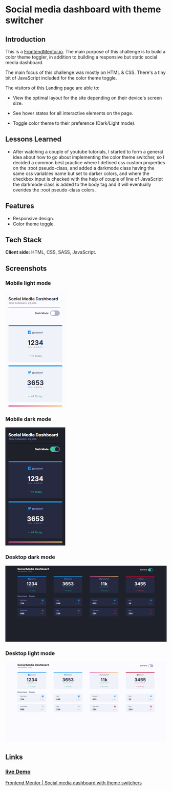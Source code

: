 # Social media dashboard with theme switcher

## Introduction

This is a [FrontendMentor.io](https://www.frontendmentor.io/challenges/social-media-dashboard-with-theme-switcher-6oY8ozp_H). The main purpose of this challenge is to build a color theme toggler, in addition to building a responsive but static social media dashboard.

The main focus of this challenge was mostly on HTML & CSS. There's a tiny bit of JavaScript included for the  color theme toggle.


The visitors of this Landing page are able to:

- View the optimal layout for the site depending on their device's screen size.

- See hover states for all interactive elements on the page.

- Toggle color theme to their preference (Dark/Light mode).


## Lessons Learned

- After watching a couple of youtube tutorials, I started to form a general idea about how to go about implementing the color theme switcher, so I decided a common best practice where I defined css custom properties on the :root pseudo-class, and added a darkmode class having the same css variables name but set to darker colors, and whem the checkbox input is checked with the help of couple of line of JavaScript the darkmode class is added to the body tag and it will eventually overides the :root pseudo-class colors.


## Features

- Responsive design.
- Color theme toggle.

## Tech Stack

**Client side:** HTML, CSS, SASS, JavaScript.

## Screenshots

### Mobile light mode 

![Mobile light mode](https://raw.githubusercontent.com/HaithamKhadra/dashboard/master/images/readmeImages/lightmode-mobile.jpg)

### Mobile dark mode

![Mobile dark mode](https://raw.githubusercontent.com/HaithamKhadra/dashboard/master/images/readmeImages/darkmode-mobile.jpg)

### Desktop dark mode

![Desktop dark mode](https://raw.githubusercontent.com/HaithamKhadra/dashboard/master/images/readmeImages/darkmode-desktop.jpg)

### Desktop light mode 

![Desktop light mode](https://raw.githubusercontent.com/HaithamKhadra/dashboard/master/images/readmeImages/lightmode-desktop.jpg)




## Links

### [live Demo](https://haithamkhadra.github.io/dashboard/)

[Frontend Mentor | Social media dashboard with theme switchers](https://www.frontendmentor.io/challenges/social-media-dashboard-with-theme-switcher-6oY8ozp_H)




